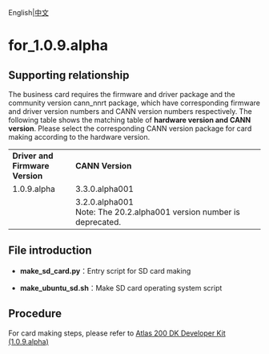 English|[中文](README.md)

# for_1.0.9.alpha

## Supporting relationship

The business card requires the firmware and driver package and the community version cann_nnrt package, which have corresponding firmware and driver version numbers and CANN version numbers respectively.
The following table shows the matching table of **hardware version and CANN version**. Please select the corresponding CANN version package for card making according to the hardware version.

<table>
<tr><td width="25%"><b>Driver and Firmware Version</b></td><td width="75%"><b>CANN Version</b></td></tr>
<tr><td rowspan="2" valign="top">1.0.9.alpha</td><td>3.3.0.alpha001</td>
</tr>
<tr><td>3.2.0.alpha001<br/>Note: The 20.2.alpha001 version number is deprecated.</td>
</tr>
</table>

## File introduction

- **make_sd_card.py**：Entry script for SD card making

- **make_ubuntu_sd.sh**：Make SD card operating system script

## Procedure

For card making steps, please refer to [Atlas 200 DK Developer Kit (1.0.9.alpha)](https://support.huaweicloud.com/intl/en-us/environment-deployment-Atlas200DK202/atlased_04_0012.html)